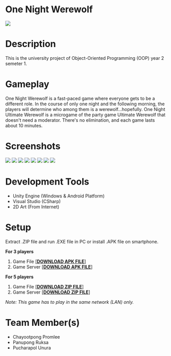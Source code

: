# One Night Werewolf
![](https://i.imgur.com/lwp8mM4.png)
# Description
This is the university project of Object-Oriented Programming (OOP) year 2 semeter 1.

# Gameplay
One Night Werewolf is a fast-paced game where everyone gets to be a different role. In the course of only one night and the following morning, the players will determine who among them is a werewolf...hopefully. One Night Ultimate Werewolf is a microgame of the party game Ultimate Werewolf that doesn't need a moderator. There's no elimination, and each game lasts about 10 minutes.

# Screenshots
![](https://i.imgur.com/8XFk7RC.png)
![](https://i.imgur.com/FmXZdkq.png)
![](https://i.imgur.com/qE5frab.png)
![](https://i.imgur.com/j56bPCq.png)
![](https://i.imgur.com/5sx2Pot.png)
![](https://i.imgur.com/a8Fe0aQ.png)
![](https://i.imgur.com/WwjbbCB.png)
![](https://i.imgur.com/7KpKaG0.png)

# Development Tools
- Unity Engine (Windows & Android Platform)
- Visual Studio (CSharp)
- 2D Art (From Internet)
# Setup
Extract .ZIP file and run .EXE file in PC or install .APK file on smartphone.

**For 3 players**

1. Game File <a href="https://1drv.ms/u/s!Ai9z8mPSceQOoSvUV7OoVtltjFKf?e=TBDR77">[**DOWNLOAD APK FILE**]</a> 
2. Game Server <a href="https://1drv.ms/u/s!Ai9z8mPSceQOoSn0olPCXaITiMCj?e=TGQ3lX">[**DOWNLOAD APK FILE**]</a>

**For 5 players**

1. Game File <a href="https://1drv.ms/u/s!Ai9z8mPSceQOoSosybfwrEvivLIB?e=wAeStH">[**DOWNLOAD ZIP FILE**]</a> 
2. Game Server <a href="https://1drv.ms/u/s!Ai9z8mPSceQOoSj_ZMtUmbb_Gosa?e=zY9fZq">[**DOWNLOAD ZIP FILE**]</a>

*Note: This game has to play in the same network (LAN) only.*

# Team Member(s)
- Chayootpong Promlee
- Panupong Ruksa
- Pucharapol Unura

